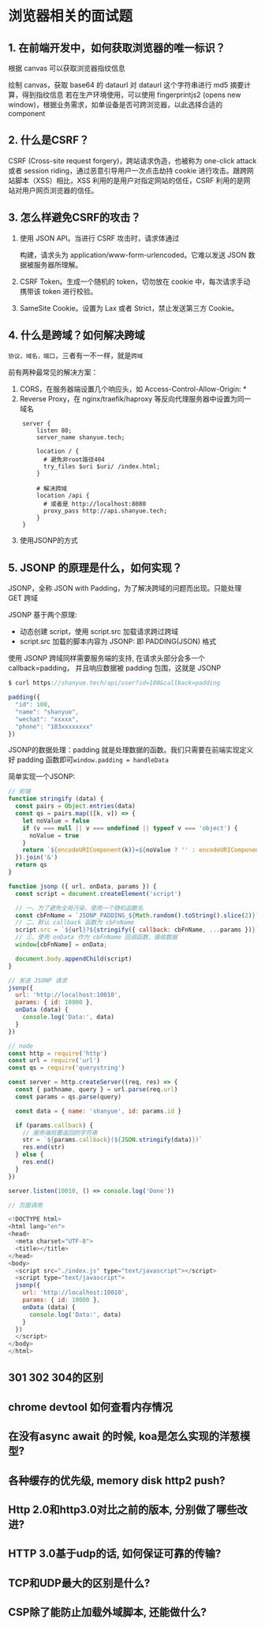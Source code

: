 # 浏览器相关的面试题

## 1. 在前端开发中，如何获取浏览器的唯一标识？

根据 canvas 可以获取浏览器指纹信息

绘制 canvas，获取 base64 的 dataurl
对 dataurl 这个字符串进行 md5 摘要计算，得到指纹信息
若在生产环境使用，可以使用 fingerprintjs2 (opens new window)，根据业务需求，如单设备是否可跨浏览器，以此选择合适的 component

## 2. 什么是CSRF？

CSRF (Cross-site request forgery)，跨站请求伪造，也被称为 one-click attack 或者 session riding，通过恶意引导用户一次点击劫持 cookie 进行攻击。跟跨网站脚本（XSS）相比，XSS 利用的是用户对指定网站的信任，CSRF 利用的是网站对用户网页浏览器的信任。

## 3. 怎么样避免CSRF的攻击？

1. 使用 JSON API。当进行 CSRF 攻击时，请求体通过 <form> 构建，请求头为 application/www-form-urlencoded。它难以发送 JSON 数据被服务器所理解。
   
2. CSRF Token。生成一个随机的 token，切勿放在 cookie 中，每次请求手动携带该 token 进行校验。
   
3. SameSite Cookie。设置为 Lax 或者 Strict，禁止发送第三方 Cookie。

## 4. 什么是跨域？如何解决跨域

`协议，域名，端口`，三者有一不一样，就是`跨域`

前有两种最常见的解决方案：

1. CORS，在服务器端设置几个响应头，如 Access-Control-Allow-Origin: *
2. Reverse Proxy，在 nginx/traefik/haproxy 等反向代理服务器中设置为同一域名
   
```nginx
    server {
        listen 80;
        server_name shanyue.tech;

        location / {
          # 避免非root路径404
          try_files $uri $uri/ /index.html;
        }

        # 解决跨域
        location /api {
          # 或者是 http://localhost:8080
          proxy_pass http://api.shanyue.tech;
        }
    }
```
3. 使用JSONP的方式

## 5. JSONP 的原理是什么，如何实现？

JSONP，全称 JSON with Padding，为了解决跨域的问题而出现。只能处理 GET 跨域

JSONP 基于两个原理:

+ 动态创建 script，使用 script.src 加载请求跨过跨域
+ script.src 加载的脚本内容为 JSONP: 即 PADDING(JSON) 格式

使用 JSONP 跨域同样需要服务端的支持, 在请求头部分会多一个callback=padding， 并且响应数据被 padding 包围，这就是 JSONP

```js
$ curl https://shanyue.tech/api/user?id=100&callback=padding

padding({
  "id": 100,
  "name": "shanyue",
  "wechat": "xxxxx",
  "phone": "183xxxxxxxx"
})
```

JSONP的数据处理：padding 就是处理数据的函数。我们只需要在前端实现定义好 padding 函数即可`window.padding = handleData`

简单实现一个JSONP:

```js
// 前端
function stringify (data) {
  const pairs = Object.entries(data)
  const qs = pairs.map(([k, v]) => {
    let noValue = false
    if (v === null || v === undefined || typeof v === 'object') {
      noValue = true
    }
    return `${encodeURIComponent(k)}=${noValue ? '' : encodeURIComponent(v)}`
  }).join('&')
  return qs
}

function jsonp ({ url, onData, params }) {
  const script = document.createElement('script')

  // 一、为了避免全局污染，使用一个随机函数名
  const cbFnName = `JSONP_PADDING_${Math.random().toString().slice(2)}`
  // 二、默认 callback 函数为 cbFnName
  script.src = `${url}?${stringify({ callback: cbFnName, ...params })}`
  // 三、使用 onData 作为 cbFnName 回调函数，接收数据
  window[cbFnName] = onData;

  document.body.appendChild(script)
}

// 发送 JSONP 请求
jsonp({
  url: 'http://localhost:10010',
  params: { id: 10000 },
  onData (data) {
    console.log('Data:', data)
  }
})

// node
const http = require('http')
const url = require('url')
const qs = require('querystring')

const server = http.createServer((req, res) => {
  const { pathname, query } = url.parse(req.url)
  const params = qs.parse(query)

  const data = { name: 'shanyue', id: params.id }

  if (params.callback) {
    // 服务端将要返回的字符串
    str = `${params.callback}(${JSON.stringify(data)})`
    res.end(str)
  } else {
    res.end()
  }
})

server.listen(10010, () => console.log('Done'))

// 页面调用

<!DOCTYPE html>
<html lang="en">
<head>
  <meta charset="UTF-8">
  <title></title>
</head>
<body>
  <script src="./index.js" type="text/javascript"></script>
  <script type="text/javascript">
  jsonp({
    url: 'http://localhost:10010',
    params: { id: 10000 },
    onData (data) {
      console.log('Data:', data)
    }
  })
  </script>
</body>
</html>
```








## 301 302 304的区别

## chrome devtool 如何查看内存情况

## 在没有async await 的时候, koa是怎么实现的洋葱模型?

## 各种缓存的优先级, memory disk http2 push?

## Http 2.0和http3.0对比之前的版本, 分别做了哪些改进?


## HTTP 3.0基于udp的话, 如何保证可靠的传输?

## TCP和UDP最大的区别是什么?

## CSP除了能防止加载外域脚本, 还能做什么?

## 

